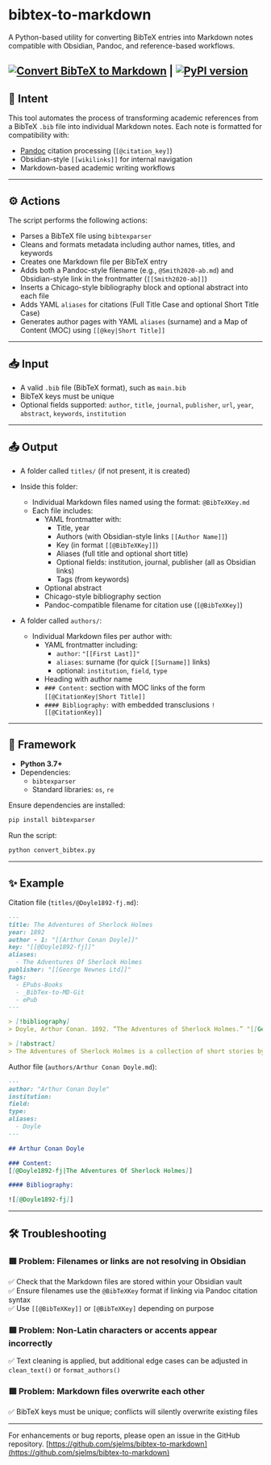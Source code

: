 # bibtex-to-markdown

A Python-based utility for converting BibTeX entries into Markdown notes compatible with Obsidian, Pandoc, and reference-based workflows.

[![Convert BibTeX to Markdown](https://github.com/sjelms/bibtex-to-markdown/actions/workflows/bibtex-to-md.yml/badge.svg)](https://github.com/sjelms/bibtex-to-markdown/actions/workflows/bibtex-to-md.yml)  |  [![PyPI version](https://badge.fury.io/py/bibtexparser.svg)](https://badge.fury.io/py/bibtexparser)
---

## 📌 Intent

This tool automates the process of transforming academic references from a BibTeX `.bib` file into individual Markdown notes. Each note is formatted for compatibility with:
- [Pandoc](https://pandoc.org) citation processing (`[@citation_key]`)
- Obsidian-style `[[wikilinks]]` for internal navigation
- Markdown-based academic writing workflows

---

## ⚙️ Actions

The script performs the following actions:

- Parses a BibTeX file using `bibtexparser`
- Cleans and formats metadata including author names, titles, and keywords
- Creates one Markdown file per BibTeX entry
- Adds both a Pandoc-style filename (e.g., `@Smith2020-ab.md`) and Obsidian-style link in the frontmatter (`[[Smith2020-ab]]`)
- Inserts a Chicago-style bibliography block and optional abstract into each file
- Adds YAML `aliases` for citations (Full Title Case and optional Short Title Case)
- Generates author pages with YAML `aliases` (surname) and a Map of Content (MOC) using `[[@key|Short Title]]`

---

## 📥 Input

- A valid `.bib` file (BibTeX format), such as `main.bib`
- BibTeX keys must be unique
- Optional fields supported: `author`, `title`, `journal`, `publisher`, `url`, `year`, `abstract`, `keywords`, `institution`

---

## 📤 Output

- A folder called `titles/` (if not present, it is created)
- Inside this folder:
  - Individual Markdown files named using the format: `@BibTeXKey.md`
  - Each file includes:
    - YAML frontmatter with:
      - Title, year
      - Authors (with Obsidian-style links `[[Author Name]]`)
      - Key (in format `[[@BibTeXKey]]`)
      - Aliases (full title and optional short title)
      - Optional fields: institution, journal, publisher (all as Obsidian links)
      - Tags (from keywords)
    - Optional abstract
    - Chicago-style bibliography section
    - Pandoc-compatible filename for citation use (`[@BibTeXKey]`)

- A folder called `authors/`:
  - Individual Markdown files per author with:
    - YAML frontmatter including:
      - `author`: `"[[First Last]]"`
      - `aliases`: surname (for quick `[[Surname]]` links)
      - optional: `institution`, `field`, `type`
    - Heading with author name
    - `### Content:` section with MOC links of the form `[[@CitationKey|Short Title]]`
    - `#### Bibliography:` with embedded transclusions `![[@CitationKey]]`

---

## 🧱 Framework

- **Python 3.7+**
- Dependencies:
  - `bibtexparser`
  - Standard libraries: `os`, `re`

Ensure dependencies are installed:
```bash
pip install bibtexparser
```

Run the script:
```bash
python convert_bibtex.py
```

---

## ✨ Example

Citation file (`titles/@Doyle1892-fj.md`):
```markdown
---
title: The Adventures of Sherlock Holmes
year: 1892
author - 1: "[[Arthur Conan Doyle]]"
key: "[[@Doyle1892-fj]]"
aliases:
  - The Adventures Of Sherlock Holmes
publisher: "[[George Newnes Ltd]]"
tags:
  - EPubs-Books
  - _BibTex-to-MD-Git
  - ePub
---

> [!bibliography]
> Doyle, Arthur Conan. 1892. “The Adventures of Sherlock Holmes.” "[[George Newnes Ltd]]"

> [!abstract]
> The Adventures of Sherlock Holmes is a collection of short stories by British writer Arthur Conan Doyle, first published on 14 October 1892. It contains the earliest short stories featuring the consulting detective Sherlock Holmes, which had been published in twelve monthly issues of The Strand Magazine from July 1891 to June 1892. The stories are collected in the same sequence, which is not supported by any fictional chronology. The only characters common to all twelve are Holmes and Dr. Watson, and all are related in first-person narrative from Watson's point of view.
```

Author file (`authors/Arthur Conan Doyle.md`):
```markdown
---
author: "Arthur Conan Doyle"
institution:
field:
type:
aliases:
  - Doyle
---

## Arthur Conan Doyle

### Content:
[[@Doyle1892-fj|The Adventures Of Sherlock Holmes]]

#### Bibliography:

![[@Doyle1892-fj]]
```

---

## 🛠️ Troubleshooting

### 🟥 Problem: Filenames or links are not resolving in Obsidian  
✅ Check that the Markdown files are stored within your Obsidian vault  
✅ Ensure filenames use the `@BibTeXKey` format if linking via Pandoc citation syntax  
✅ Use `[[@BibTeXKey]]` or `[@BibTeXKey]` depending on purpose

### 🟥 Problem: Non-Latin characters or accents appear incorrectly  
✅ Text cleaning is applied, but additional edge cases can be adjusted in `clean_text()` or `format_authors()`

### 🟥 Problem: Markdown files overwrite each other  
✅ BibTeX keys must be unique; conflicts will silently overwrite existing files

---

For enhancements or bug reports, please open an issue in the GitHub repository. [https://github.com/sjelms/bibtex-to-markdown](https://github.com/sjelms/bibtex-to-markdown)
